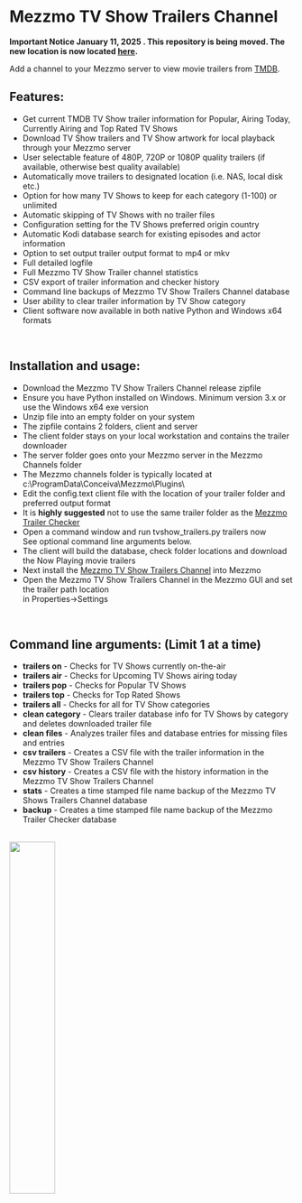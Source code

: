 # Mezzmo TV Show Trailers Channel

<b>Important Notice January 11, 2025 .  This repository is being moved.  The new location is now located <a href="https://github.com/jbinkley60/MezzmoTVTrailer">here</a>. </b>

Add a channel to your Mezzmo server to view movie trailers from <a href="https://www.themoviedb.org/">TMDB</a>.  


## Features:

- Get current TMDB TV Show trailer information for Popular, Airing Today, Currently Airing and Top Rated TV Shows
- Download TV Show trailers and TV Show artwork for local playback through your Mezzmo server
- User selectable feature of 480P, 720P or 1080P quality trailers (if available, otherwise best quality available)
- Automatically move trailers to designated location (i.e. NAS, local disk etc.)
- Option for how many TV Shows to keep for each category (1-100) or unlimited
- Automatic skipping of TV Shows with no trailer files
- Configuration setting for the TV Shows preferred origin country
- Automatic Kodi database search for existing episodes and actor information
- Option to set output trailer output format to mp4 or mkv 
- Full detailed logfile
- Full Mezzmo TV Show Trailer channel statistics
- CSV export of trailer information and checker history 
- Command line backups of Mezzmo TV Show Trailers Channel database
- User ability to clear trailer information by TV Show category
- Client software now available in both native Python and Windows x64 formats  
<br/>

## Installation and usage:

-  Download the Mezzmo TV Show Trailers Channel release zipfile
-  Ensure you have Python installed on Windows. Minimum version 3.x or use the Windows x64 exe version
-  Unzip file into an empty folder on your system
-  The zipfile contains 2 folders, client and server
-  The client folder stays on your local workstation and contains the trailer downloader
-  The server folder goes onto your Mezzmo server in the Mezzmo Channels folder
-  The Mezzmo channels folder is typically located at c:\ProgramData\Conceiva\Mezzmo\Plugins\   
-  Edit the config.text client file with the location of your trailer folder and preferred output format
-  It is <b>highly suggested</b> not to use the same trailer folder as the <a href="https://github.com/jbinkley60/MezzmoTrailerChecker/wiki">Mezzmo Trailer Checker</a>  
-  Open a command window and run tvshow_trailers.py trailers now<br/>
   See optional command line arguments below.
-  The client will build the database, check folder locations and download the Now Playing movie trailers
-  Next install the <a href="http://www.mezzmo.com/wiki/doku.php?id=adding_channels">Mezzmo TV Show Trailers Channel</a> into Mezzmo
-  Open the Mezzmo TV Show Trailers Channel in the Mezzmo GUI and set the trailer path location <br>
   in Properties->Settings       

<br>
   
## Command line arguments:  (Limit 1 at a time)

- <b>trailers on</b>	-  Checks for TV Shows currently on-the-air <br>
- <b>trailers air</b>   -  Checks for Upcoming TV Shows airing today <br>
- <b>trailers pop</b>   -  Checks for Popular TV Shows <br>
- <b>trailers top</b>   -  Checks for Top Rated Shows <br>
- <b>trailers all</b>   -  Checks for all for TV Show categories <br>
- <b>clean category</b> -  Clears trailer database info for TV Shows by category and deletes downloaded trailer file <br>
- <b>clean files</b>    -  Analyzes trailer files and database entries for missing files and entries <br>  
- <b>csv trailers</b>   -  Creates a CSV file with the trailer information in the Mezzmo TV Show Trailers Channel<br> 
- <b>csv history</b>    -  Creates a CSV file with the history information in the Mezzmo TV Show Trailers Channel<br>
- <b>stats</b>          -  Creates a time stamped file name backup of the Mezzmo TV Shows Trailers Channel database <br>
- <b>backup</b>         -  Creates a time stamped file name backup of the Mezzmo Trailer Checker database <br> 
          
          

           
<br/><img src="https://github.com/Conceiva/MovieTrailer/assets/63779136/1f65376d-2a70-4337-a0c7-a4899164b0a8" width="40%" height="40%">

